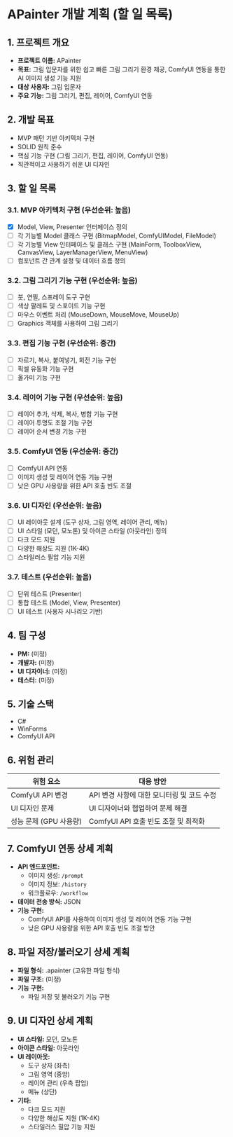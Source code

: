 # APainter 개발 계획 (할 일 목록)

## 1. 프로젝트 개요

*   **프로젝트 이름:** APainter
*   **목표:** 그림 입문자를 위한 쉽고 빠른 그림 그리기 환경 제공, ComfyUI 연동을 통한 AI 이미지 생성 기능 지원
*   **대상 사용자:** 그림 입문자
*   **주요 기능:** 그림 그리기, 편집, 레이어, ComfyUI 연동

## 2. 개발 목표

*   MVP 패턴 기반 아키텍처 구현
*   SOLID 원칙 준수
*   핵심 기능 구현 (그림 그리기, 편집, 레이어, ComfyUI 연동)
*   직관적이고 사용하기 쉬운 UI 디자인

## 3. 할 일 목록

### 3.1. MVP 아키텍처 구현 (우선순위: 높음)

*   [x] Model, View, Presenter 인터페이스 정의
*   [ ] 각 기능별 Model 클래스 구현 (BitmapModel, ComfyUIModel, FileModel)
*   [ ] 각 기능별 View 인터페이스 및 클래스 구현 (MainForm, ToolboxView, CanvasView, LayerManagerView, MenuView)
*   [ ] 컴포넌트 간 관계 설정 및 데이터 흐름 정의

### 3.2. 그림 그리기 기능 구현 (우선순위: 높음)

*   [ ] 붓, 연필, 스프레이 도구 구현
*   [ ] 색상 팔레트 및 스포이드 기능 구현
*   [ ] 마우스 이벤트 처리 (MouseDown, MouseMove, MouseUp)
*   [ ] Graphics 객체를 사용하여 그림 그리기

### 3.3. 편집 기능 구현 (우선순위: 중간)

*   [ ] 자르기, 복사, 붙여넣기, 회전 기능 구현
*   [ ] 픽셀 유동화 기능 구현
*   [ ] 올가미 기능 구현

### 3.4. 레이어 기능 구현 (우선순위: 높음)

*   [ ] 레이어 추가, 삭제, 복사, 병합 기능 구현
*   [ ] 레이어 투명도 조절 기능 구현
*   [ ] 레이어 순서 변경 기능 구현

### 3.5. ComfyUI 연동 (우선순위: 중간)

*   [ ] ComfyUI API 연동
*   [ ] 이미지 생성 및 레이어 연동 기능 구현
*   [ ] 낮은 GPU 사용량을 위한 API 호출 빈도 조절

### 3.6. UI 디자인 (우선순위: 높음)

*   [ ] UI 레이아웃 설계 (도구 상자, 그림 영역, 레이어 관리, 메뉴)
*   [ ] UI 스타일 (모던, 모노톤) 및 아이콘 스타일 (아웃라인) 정의
*   [ ] 다크 모드 지원
*   [ ] 다양한 해상도 지원 (1K-4K)
*   [ ] 스타일러스 필압 기능 지원

### 3.7. 테스트 (우선순위: 높음)

*   [ ] 단위 테스트 (Presenter)
*   [ ] 통합 테스트 (Model, View, Presenter)
*   [ ] UI 테스트 (사용자 시나리오 기반)

## 4. 팀 구성

*   **PM:** (미정)
*   **개발자:** (미정)
*   **UI 디자이너:** (미정)
*   **테스터:** (미정)

## 5. 기술 스택

*   C#
*   WinForms
*   ComfyUI API

## 6. 위험 관리

| 위험 요소           | 대응 방안                                  |
| ----------------- | ----------------------------------------- |
| ComfyUI API 변경   | API 변경 사항에 대한 모니터링 및 코드 수정 |
| UI 디자인 문제      | UI 디자이너와 협업하여 문제 해결             |
| 성능 문제 (GPU 사용량) | ComfyUI API 호출 빈도 조절 및 최적화           |

## 7. ComfyUI 연동 상세 계획

*   **API 엔드포인트:**
    *   이미지 생성: `/prompt`
    *   이미지 정보: `/history`
    *   워크플로우: `/workflow`
*   **데이터 전송 방식:** JSON
*   **기능 구현:**
    *   ComfyUI API를 사용하여 이미지 생성 및 레이어 연동 기능 구현
    *   낮은 GPU 사용량을 위한 API 호출 빈도 조절 방안

## 8. 파일 저장/불러오기 상세 계획

*   **파일 형식:** .apainter (고유한 파일 형식)
*   **파일 구조:** (미정)
*   **기능 구현:**
    *   파일 저장 및 불러오기 기능 구현

## 9. UI 디자인 상세 계획

*   **UI 스타일:** 모던, 모노톤
*   **아이콘 스타일:** 아웃라인
*   **UI 레이아웃:**
    *   도구 상자 (좌측)
    *   그림 영역 (중앙)
    *   레이어 관리 (우측 팝업)
    *   메뉴 (상단)
*   **기타:**
    *   다크 모드 지원
    *   다양한 해상도 지원 (1K-4K)
    *   스타일러스 필압 기능 지원